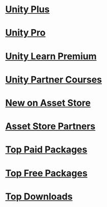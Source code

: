 # [Unity Plus](https://prf.hn/click/camref:1011lrzVW/destination:https://store.unity.com/products/unity-plus)

# [Unity Pro](https://prf.hn/click/camref:1011lrzVW/destination:https://store.unity.com/products/unity-pro)

# [Unity Learn Premium](https://prf.hn/click/camref:1011lrzVW/destination:https://unity.com/learn-premium)

# [Unity Partner Courses](https://prf.hn/click/camref:1011lrzVW/destination:https://unity.com/learn/partner-courses)


# [New on Asset Store](https://assetstore.unity.com/top-assets/top-new?aid=1011lrzVW)

# [Asset Store Partners](https://assetstore.unity.com/lists/asset-store-partners-6?aid=1011lrzVW)

# [Top Paid Packages](https://assetstore.unity.com/top-assets/top-paid?aid=1011lrzVW)

# [Top Free Packages](https://assetstore.unity.com/top-assets/top-free?aid=1011lrzVW)

# [Top Downloads](https://assetstore.unity.com/top-assets/top-download?aid=1011lrzVW)

